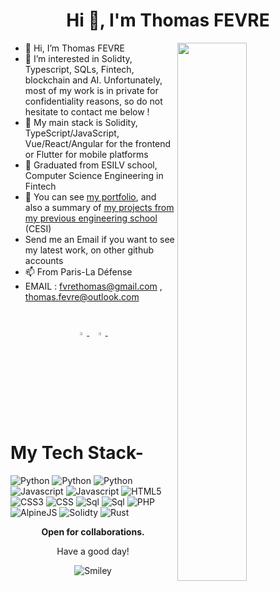
<h1 align="center">Hi 👋, I'm Thomas FEVRE</h1>
<img src="https://imgur.com/Z9n1y5S.gif" height=47% width=47% align="right">



- 👋 Hi, I’m Thomas FEVRE
- 👀 I’m interested in Solidty, Typescript, SQLs, Fintech, blockchain and AI. Unfortunately, most of my work is in private for confidentiality reasons, so do not hesitate to contact me below !
- 🌱 My main stack is Solidity, TypeScript/JavaScript, Vue/React/Angular for the frontend or Flutter for mobile platforms
- 💞️ Graduated from ESILV school, Computer Science Engineering in Fintech
- 👀 You can see <a href="https://thomasfevre.github.io/">my portfolio</a>, and also a summary of  <a href="https://github.com/ThomasFevrePROJETS"> my projects from my previous engineering school</a> (CESI)
- Send me an Email if you want to see my latest work, on other github accounts
- 📫 From Paris-La Défense
- EMAIL :  fvrethomas@gmail.com , thomas.fevre@outlook.com


#





<p align="center">
     

  <a href="https://www.linkedin.com/in/thomas-fevre-6853b51a1/">
   <img src="https://img.icons8.com/color/48/000000/linkedin.png" width="3.5%"/>
    </a><span>&nbsp;</span>
  <a href="mailto:fvrethomas@gmail.com">
    <img src="https://img.icons8.com/fluent/48/000000/gmail.png" width="3.5%"/>
  </a><span>&nbsp;</span>
     
# My Tech Stack-
     
     
![Python](https://img.shields.io/badge/python-3670A0?style=for-the-badge&logo=python&logoColor=ffdd54)
![Python](https://img.shields.io/badge/Flask-000000?style=for-the-badge&logo=flask&logoColor=white)
![Python](https://img.shields.io/badge/Django-092E20?style=for-the-badge&logo=django&logoColor=white)
![Javascript](https://img.shields.io/badge/JavaScript-F7DF1E?style=for-the-badge&logo=javascript&logoColor=black)
![Javascript](https://img.shields.io/badge/jQuery-0769AD?style=for-the-badge&logo=jquery&logoColor=white)
![HTML5](https://img.shields.io/badge/html5-%23E34F26.svg?style=for-the-badge&logo=html5&logoColor=white)
![CSS3](https://img.shields.io/badge/css3-%231572B6.svg?style=for-the-badge&logo=css3&logoColor=white)
![CSS](https://img.shields.io/badge/Tailwind_CSS-38B2AC?style=for-the-badge&logo=tailwind-css&logoColor=white)
![Sql](https://img.shields.io/badge/PostgreSQL-316192?style=for-the-badge&logo=postgresql&logoColor=white)
![Sql](https://img.shields.io/badge/MySQL-00000F?style=for-the-badge&logo=mysql&logoColor=white)
![PHP](https://img.shields.io/badge/Laravel-FF2D20?style=for-the-badge&logo=laravel&logoColor=white)
![AlpineJS](https://img.shields.io/badge/AlpineJS-000000?style=for-the-badge&logo=alpineJS&logoColor=white)
![Solidty](https://img.shields.io/badge/Solidity-092E20?style=for-the-badge&logo=solidity&logoColor=white)
![Rust](https://img.shields.io/badge/Rust-F7DF1E?style=for-the-badge&logo=rust&logoColor=black)


<p align="center">
  <b>Open for collaborations.</b>
   
<div align="center">
<p>Have a good day!</p>
<div>
<img src="https://github.com/fnky/fnky/raw/fnky/img/smile.gif" alt="Smiley" align="center">
</div>
</div>







     


     
